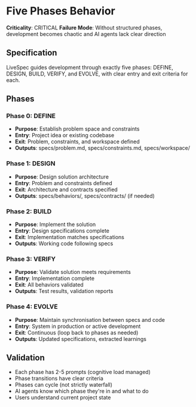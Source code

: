 # Five Phases Behavior

**Criticality**: CRITICAL
**Failure Mode**: Without structured phases, development becomes chaotic and AI agents lack clear direction

## Specification

LiveSpec guides development through exactly five phases: DEFINE, DESIGN, BUILD, VERIFY, and EVOLVE, with clear entry and exit criteria for each.

## Phases

### Phase 0: DEFINE
- **Purpose**: Establish problem space and constraints
- **Entry**: Project idea or existing codebase
- **Exit**: Problem, constraints, and workspace defined
- **Outputs**: specs/problem.md, specs/constraints.md, specs/workspace/

### Phase 1: DESIGN
- **Purpose**: Design solution architecture
- **Entry**: Problem and constraints defined
- **Exit**: Architecture and contracts specified
- **Outputs**: specs/behaviors/, specs/contracts/ (if needed)

### Phase 2: BUILD
- **Purpose**: Implement the solution
- **Entry**: Design specifications complete
- **Exit**: Implementation matches specifications
- **Outputs**: Working code following specs

### Phase 3: VERIFY
- **Purpose**: Validate solution meets requirements
- **Entry**: Implementation complete
- **Exit**: All behaviors validated
- **Outputs**: Test results, validation reports

### Phase 4: EVOLVE
- **Purpose**: Maintain synchronisation between specs and code
- **Entry**: System in production or active development
- **Exit**: Continuous (loop back to phases as needed)
- **Outputs**: Updated specifications, extracted learnings

## Validation

- Each phase has 2-5 prompts (cognitive load managed)
- Phase transitions have clear criteria
- Phases can cycle (not strictly waterfall)
- AI agents know which phase they're in and what to do
- Users understand current project state
